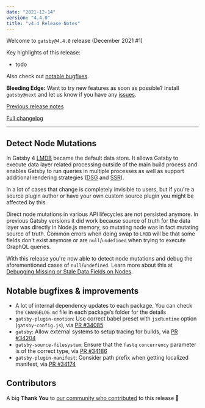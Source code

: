 ```yaml
---
date: "2021-12-14"
version: "4.4.0"
title: "v4.4 Release Notes"
---
```


Welcome to `gatsby@4.4.0` release (December 2021 #1)

Key highlights of this release:

- todo

Also check out [notable bugfixes](#notable-bugfixes--improvements).

**Bleeding Edge:** Want to try new features as soon as possible? Install `gatsby@next` and let us know
if you have any [issues](https://github.com/gatsbyjs/gatsby/issues).

[Previous release notes](/docs/reference/release-notes/v4.3)

[Full changelog](https://github.com/gatsbyjs/gatsby/compare/gatsby@4.4.0-next.0...gatsby@4.4.0)

---

## Detect Node Mutations

In Gatsby 4 [LMDB](http://www.lmdb.tech/doc/) became the default data store. It allows Gatsby to execute data layer related processing outside of the main build process and enables Gatsby to run queries in multiple processes as well as support additional rendering strategies ([DSG](/docs/reference/rendering-options/deferred-static-generation/) and [SSR](/docs/reference/rendering-options/server-side-rendering/)).

In a lot of cases that change is completely invisible to users, but if you're a source plugin author or have your own custom source plugin you might be affected by this.

Direct node mutations in various API lifecycles are not persisted anymore. In previous Gatsby versions it did work because source of truth for the data layer was directly in Node.js memory, so mutating node was in fact mutating source of truth. Common errors when doing swap to `LMDB` will be that some fields don't exist anymore or are `null`/`undefined` when trying to execute GraphQL queries.

With this release you're now able to detect node mutations and debug the aforementioned cases of `null`/`undefined`. Learn more about this at [Debugging Missing or Stale Data Fields on Nodes](/docs/how-to/local-development/debugging-missing-data/).

## Notable bugfixes & improvements

- A lot of internal dependency updates to each package. You can check the `CHANGELOG.md` file in each package’s folder for the details
- `gatsby-plugin-emotion`: Use correct babel preset with `jsxRuntime` option (`gatsby-config.js`), via [PR #34085](https://github.com/gatsbyjs/gatsby/pull/34085)
- `gatsby`: Allow external systems to setup tracing for builds, via [PR #34204](https://github.com/gatsbyjs/gatsby/pull/34204)
- `gatsby-source-filesystem`: Ensure that the `fastq` `concurrency` parameter is of the correct type, via [PR #34186](https://github.com/gatsbyjs/gatsby/pull/34186)
- `gatsby-plugin-manifest`: Consider path prefix when getting localized manifest, via [PR #34174](https://github.com/gatsbyjs/gatsby/pull/34174)

## Contributors

A big **Thank You** to [our community who contributed](https://github.com/gatsbyjs/gatsby/compare/gatsby@4.4.0-next.0...gatsby@4.4.0) to this release 💜
